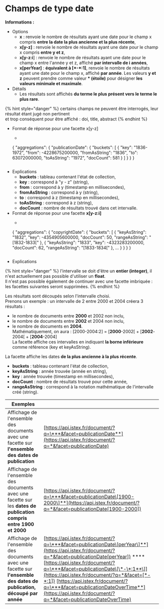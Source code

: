 # Champs de type date

**Informations :**

* Options
  * **x** : renvoie le nombre de résultats ayant une date pour le champ x compris **entre la date la plus ancienne et la plus récente**,
  * **x\[y-z\]** : renvoie le nombre de résultats ayant une date pour le champ x compris **entre y et z**,
  * **x\[y-z:i**\] : renvoie le nombre de résultats ayant une date pour le champ x entre l'année y et z, affiché **par intervalle de i années**,
  * **x\[perYear\]** : **équivalent à \[\*-\*:1\]**, renvoie le nombre de résultats ayant une date pour le champ x, affiché **par année**.  Les valeurs **y et z** peuvent prendre comme valeur **\* \(étoile\)** pour désigner **les valeurs minimale et maximale**.
* Détails
  * Les résultats sont affichés **du terme le plus présent vers le terme le plus rare**.

{% hint style="danger" %}
certains champs ne peuvent être interrogés, leur résultat étant jugé non pertinent  
 et trop conséquent pour être affiché : doi, title, abstract
{% endhint %}

* Format de réponse pour une facette x\[y-z\]
  *   ```text
    {
      "aggregations": {
        "publicationDate": {
          "buckets": [
            {
              "key": "1836-1972",
              "from": -4228675200000,
              "fromAsString": "1836",
              "to": 63072000000,
              "toAsString": "1972",
              "docCount": 581
            }
          ]
        }
      }
    }
    ```
* Explications
  * **buckets** : tableau contenant l'état de collection,
  * **key** : correspond à "y - z" \(string\),
  * **from** : correspond à y \(timestamp en millisecondes\),
  * **fromAsString** : correspond à y \(string\),
  * **to** : correspond à z \(timestamp en millisecondes\),
  * **toAsString** : correspond à z \(string\),
  * **docCount** : nombre de résultats trouvé dans cet intervalle.
* Format de réponse pour une facette **x\[y-z:i\]**
  *   ```text
    {
      "aggregations": {
        "copyrightDate": {
          "buckets": [
            {
              "keyAsString": "1832",
              "key": -4354905600000,
              "docCount": 50,
              "rangeAsString": "[1832-1833["
            },
            {
              "keyAsString": "1833",
              "key": -4323283200000,
              "docCount": 62,
              "rangeAsString": "[1833-1834["
            },
            ...
          }
        }
      }
    }
    ```
* Explications

{% hint style="danger" %}
l'intervalle se doit d'être un **entier \(integer\)**, il n'est actuellement pas possible d'utiliser un **float**.  
Il n'est pas possible également de continuer avec une facette imbriquée : les facettes suivantes seront supprimées.
{% endhint %}

 Les résultats sont découpés selon l'intervalle choisi.  
Prenons un exemple : un intervalle de 2 entre 2000 et 2004 créera 3 résultats :  
- le nombre de documents entre **2000** et 2002 non inclu,  
- le nombre de documents entre **2002** et 2004 non inclu,  
- le nombre de documents en **2004**.  
Mathématiquement, on aura : \[2000-2004:2\] = \[**2000**-2002\[ + \[**2002**-2004\[ + \[**2004**-2004\]  
La facette affiche ces intervalles en indiquant **la borne inférieure** comme référence \(key et keyAsString\).  
  
La facette affiche les dates **de la plus ancienne à la plus récente**.

* **buckets** : tableau contenant l'état de collection,
* **keyAsString** : année trouvée \(année en string\),
* **key** : année trouvée \(timestamp en millisecondes\),
* **docCount** : nombre de résultats trouvé pour cette année,
* **rangeAsString** : correspond à la notation mathématique de l'intervalle créé \(string\).

| Exemples |  |
| --- | --- |
| Affichage de l'ensemble des documents avec une facette sur **l'ensemble des dates de publication** | [https://api.istex.fr/document/?q=\***&facet=publicationDate**](https://api.istex.fr/document/?q=*&facet=publicationDate) |
| Affichage de l'ensemble des documents avec une facette sur les **dates de publication compris entre 1900 et 2000** | [https://api.istex.fr/document/?q=\***&facet=publicationDate\[1900-2000\]**](https://api.istex.fr/document/?q=*&facet=publicationDate[1900-2000]) |
| Affichage de l'ensemble des documents avec une facette sur **l'ensemble des dates de publication, découpé par année** | [https://api.istex.fr/document/?q=\***&facet=publicationDate\[perYear\]**](https://api.istex.fr/document/?q=*&facet=publicationDate[perYear]) ****[https://api.istex.fr/document/?q=\***&facet=publicationDate\[\*-\*:1**\]](https://api.istex.fr/document/?q=*&facet=[*-*:1])                               [https://api.istex.fr/document/?q=\***&facet=publicationDateOverTime**](https://api.istex.fr/document/?q=*&facet=publicationDateOverTime) |

